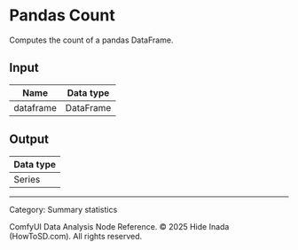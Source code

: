 # Pandas Count
Computes the count of a pandas DataFrame.

## Input
| Name | Data type |
|---|---|
| dataframe | DataFrame |

## Output
| Data type |
|---|
| Series |

<HR>
Category: Summary statistics

ComfyUI Data Analysis Node Reference. © 2025 Hide Inada (HowToSD.com). All rights reserved.
